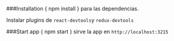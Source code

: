 ###Installation
{ npm install } para las dependencias.

Instalar plugins de `react-devtools`y `redux-devtools`

###Start app
{ npm start } sirve la app en `http://localhost:3215`


